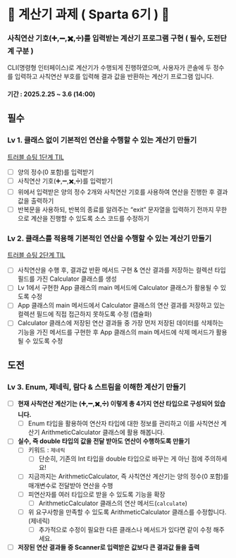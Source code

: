 # 📌 계산기 과제 ( Sparta 6기 ) 📌

### 사칙연산 기호(➕,➖,✖️,➗)를 입력받는 계산기 프로그램 구현 ( 필수, 도전단계 구분 )
CLI(명령형 인터페이스)로 계산기가 수행되게 진행하였으며, 사용자가 콘솔에 두 정수를 입력하고 사칙연산 부호를 입력해 결과 값을 반환하는 계산기 프로그램 입니다.
#### 기간 : 2025.2.25 ~ 3.6 (14:00)

## 필수

### Lv 1. 클래스 없이 기본적인 연산을 수행할 수 있는 계산기 만들기

<a href="https://dimenshun.tistory.com/14">트러블 슈팅 1단계 TIL</a>

- [ ] 양의 정수(0 포함)를 입력받기
- [ ] 사칙연산 기호(➕,➖,✖️,➗)를 입력받기
- [ ] 위에서 입력받은 양의 정수 2개와 사칙연산 기호를 사용하여 연산을 진행한 후 결과값을 출력하기
- [ ] 반복문을 사용하되, 반복의 종료를 알려주는 “exit” 문자열을 입력하기 전까지 무한으로 계산을 진행할 수 있도록 소스 코드를 수정하기

### Lv 2. 클래스를 적용해 기본적인 연산을 수행할 수 있는 계산기 만들기

<a href="https://dimenshun.tistory.com/14">트러블 슈팅 2단계 TIL</a>

- [ ] 사칙연산을 수행 후, 결과값 반환 메서드 구현 & 연산 결과를 저장하는 컬렉션 타입 필드를 가진 Calculator 클래스를 생성
- [ ] Lv 1에서 구현한 App 클래스의 main 메서드에 Calculator 클래스가 활용될 수 있도록 수정
- [ ] App 클래스의 main 메서드에서 Calculator 클래스의 연산 결과를 저장하고 있는 컬렉션 필드에 직접 접근하지 못하도록 수정 (캡슐화)
- [ ] Calculator 클래스에 저장된 연산 결과들 중 가장 먼저 저장된 데이터를 삭제하는 기능을 가진 메서드를 구현한 후 App 클래스의 main 메서드에 삭제 메서드가 활용될 수 있도록 수정

## 도전

### Lv 3. Enum, 제네릭, 람다 & 스트림을 이해한 계산기 만들기

- [ ]  **현재 사칙연산 계산기는 (➕,➖,✖️,➗) 이렇게 총 4가지 연산 타입으로 구성되어 있습니다.**
    - [ ]  Enum 타입을 활용하여 연산자 타입에 대한 정보를 관리하고 이를 사칙연산 계산기 ArithmeticCalculator 클래스에 활용 해봅니다.
- [ ]  **실수, 즉 double 타입의 값을 전달 받아도 연산이 수행하도록 만들기**
    - [ ]  키워드 : `제네릭`
        - [ ]  단순히, 기존의 Int 타입을 double 타입으로 바꾸는 게 아닌 점에 주의하세요!
    - [ ]  지금까지는 ArithmeticCalculator, 즉 사칙연산 계산기는 양의 정수(0 포함)를 매개변수로 전달받아 연산을 수행
    - [ ]  피연산자를 여러 타입으로 받을 수 있도록 기능을 확장
        - [ ]  ArithmeticCalculator 클래스의 연산 메서드(`calculate`)
    - [ ]  위 요구사항을 만족할 수 있도록 ArithmeticCalculator 클래스를 수정합니다. (제네릭)
        - [ ]  추가적으로 수정이 필요한 다른 클래스나 메서드가 있다면 같이 수정 해주세요.
    
- [ ] **저장된 연산 결과들 중 Scanner로 입력받은 값보다 큰 결과값 들을 출력**
